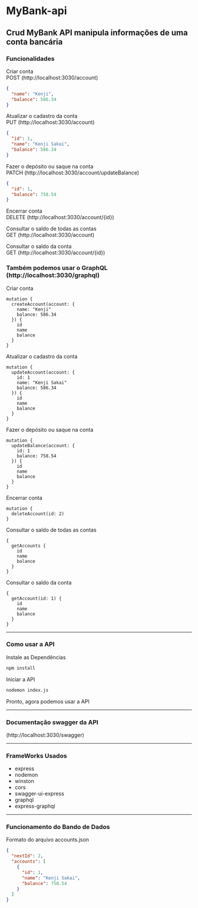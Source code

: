 # MyBank-api

## Crud MyBank API manipula informações de uma conta bancária

### Funcionalidades

Criar conta<br>
POST (http://localhost:3030/account)

```json
{
  "name": "Kenji",
  "balance": 586.34
}
```

Atualizar o cadastro da conta<br>
PUT (http://localhost:3030/account)

```json
{
  "id": 1,
  "name": "Kenji Sakai",
  "balance": 586.34
}
```

Fazer o depósito ou saque na conta<br>
PATCH (http://localhost:3030/account/updateBalance)

```json
{
  "id": 1,
  "balance": 758.54
}
```

Encerrar conta<br>
DELETE (http://localhost:3030/account/{id})

Consultar o saldo de todas as contas<br>
GET (http://localhost:3030/account)

Consultar o saldo da conta<br>
GET (http://localhost:3030/account/{id})

### Também podemos usar o GraphQL (http://localhost:3030/graphql)

Criar conta

```graphiql
mutation {
  createAccount(account: {
    name: "Kenji"
    balance: 586.34
  }) {
    id
    name
    balance
  }
}
```

Atualizar o cadastro da conta<br>

```graphiql
mutation {
  updateAccount(account: {
    id: 1
    name: "Kenji Sakai"
    balance: 586.34
  }) {
    id
    name
    balance
  }
}
```

Fazer o depósito ou saque na conta

```graphiql
mutation {
  updateBalance(account: {
    id: 1
    balance: 758.54
  }) {
    id
    name
    balance
  }
}
```

Encerrar conta

```graphiql
mutation {
  deleteAccount(id: 2)
}
```

Consultar o saldo de todas as contas

```graphiql
{
  getAccounts {
    id
    name
    balance
  }
}
```

Consultar o saldo da conta

```graphiql
{
  getAccount(id: 1) {
    id
    name
    balance
  }
}
```

---

### Como usar a API

Instale as Dependências

```bash
npm install
```

Iniciar a API

```bash
nodemon index.js
```

Pronto, agora podemos usar a API

---

### Documentação swagger da API

(http://localhost:3030/swagger)

---

### FrameWorks Usados

- express
- nodemon
- winston
- cors
- swagger-ui-express
- graphql
- express-graphql

---

### Funcionamento do Bando de Dados

Formato do arquivo accounts.json

```json
{
  "nextId": 2,
  "accounts": [
    {
      "id": 1,
      "name": "Kenji Sakai",
      "balance": 758.54
    }
  ]
}
```
